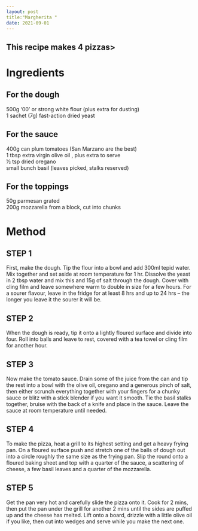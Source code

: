 ```yaml
---
layout: post
title:"Margherita "
date: 2021-09-01
---
```

<h2> This recipe makes 4 pizzas>
<h1>Ingredients</h1>

<h2>For the dough</h2>

  <p1> 500g ‘00’ or strong white flour (plus extra for dusting) <br>1 sachet (7g) fast-action dried yeast</p1>

<h2>For the sauce</h2>

  <p1>400g can plum tomatoes (San Marzano are the best)<br>1 tbsp extra virgin olive oil , plus extra to serve
  <br>1⁄2 tsp dried oregano
  <br>small bunch basil (leaves picked, stalks reserved)</p1>
  
  <h2>For the toppings</h2>

<p1>50g parmesan grated
<br>200g mozzarella from a block, cut into chunks</p1>
  
  <h1>Method</h1>
  <h2>STEP 1</h2>
<p1>First, make the dough. Tip the flour into a bowl and add 300ml tepid water. Mix together and set aside at room temperature for 1 hr. Dissolve the yeast in 2 tbsp water and mix this and 15g of salt through the dough. Cover with cling film and leave somewhere warm to double in size for a few hours. For a sourer flavour, leave in the fridge for at least 8 hrs and up to 24 hrs – the longer you leave it the sourer it will be.</p1>
  <h2>STEP 2</h2>
<p1>When the dough is ready, tip it onto a lightly floured surface and divide into four. Roll into balls and leave to rest, covered with a tea towel or cling film for another hour.</p1>
  <h2>STEP 3</h2>
<p1>Now make the tomato sauce. Drain some of the juice from the can and tip the rest into a bowl with the olive oil, oregano and a generous pinch of salt, then either scrunch everything together with your fingers for a chunky sauce or blitz with a stick blender if you want it smooth. Tie the basil stalks together, bruise with the back of a knife and place in the sauce. Leave the sauce at room temperature until needed.</p1>
   <h2>STEP 4</h2>
<p1>To make the pizza, heat a grill to its highest setting and get a heavy frying pan. On a floured surface push and stretch one of the balls of dough out into a                circle roughly the same size as the frying pan. Slip the round onto a floured baking sheet and top with a quarter of the sauce, a scattering of cheese, a few basil leaves and a quarter of the mozzarella.</p1>
  <h2>STEP 5</h2>
<p1>Get the pan very hot and carefully slide the pizza onto it. Cook for 2 mins, then put the pan under the grill for another 2 mins until the sides are puffed up and the cheese has melted. Lift onto a board, drizzle with a little olive oil if you like, then cut into wedges and serve while you make the next one.</p1>

